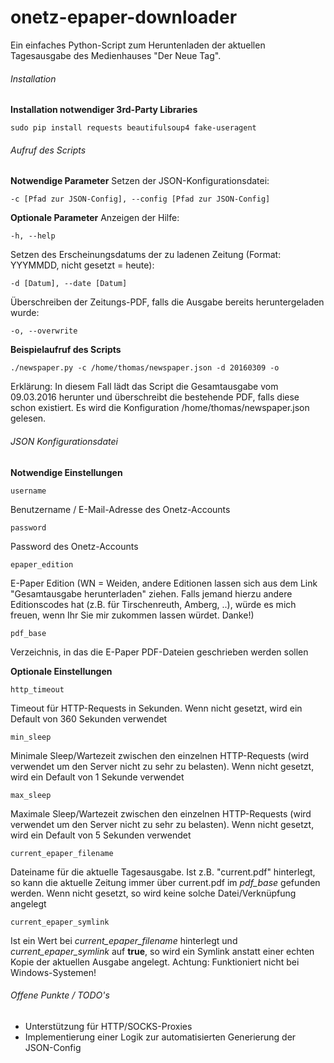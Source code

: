 # onetz-epaper-downloader
Ein einfaches Python-Script zum Heruntenladen der aktuellen Tagesausgabe des Medienhauses "Der Neue Tag".

###### Installation
**Installation notwendiger 3rd-Party Libraries**
```
sudo pip install requests beautifulsoup4 fake-useragent
```

###### Aufruf des Scripts
**Notwendige Parameter**
Setzen der JSON-Konfigurationsdatei:
```
-c [Pfad zur JSON-Config], --config [Pfad zur JSON-Config]
```

**Optionale Parameter**
Anzeigen der Hilfe:
```
-h, --help
```
Setzen des Erscheinungsdatums der zu ladenen Zeitung (Format: YYYMMDD, nicht gesetzt = heute):
```
-d [Datum], --date [Datum]
```
Überschreiben der Zeitungs-PDF, falls die Ausgabe bereits heruntergeladen wurde:
```
-o, --overwrite
```

**Beispielaufruf des Scripts**
```
./newspaper.py -c /home/thomas/newspaper.json -d 20160309 -o
```
Erklärung:
In diesem Fall lädt das Script die Gesamtausgabe vom 09.03.2016 herunter und überschreibt die bestehende PDF, falls diese schon existiert. Es wird die Konfiguration /home/thomas/newspaper.json gelesen.

###### JSON Konfigurationsdatei
**Notwendige Einstellungen**
```
username
```
Benutzername / E-Mail-Adresse des Onetz-Accounts
```
password
```
Password des Onetz-Accounts
```
epaper_edition
```
E-Paper Edition (WN = Weiden, andere Editionen lassen sich aus dem Link "Gesamtausgabe herunterladen" ziehen. Falls jemand hierzu andere Editionscodes hat (z.B. für Tirschenreuth, Amberg, ..), würde es mich freuen, wenn Ihr Sie mir zukommen lassen würdet. Danke!)
```
pdf_base
```
Verzeichnis, in das die E-Paper PDF-Dateien geschrieben werden sollen

**Optionale Einstellungen**
```
http_timeout
```
Timeout für HTTP-Requests in Sekunden. Wenn nicht gesetzt, wird ein Default von 360 Sekunden verwendet
```
min_sleep
```
Minimale Sleep/Wartezeit zwischen den einzelnen HTTP-Requests (wird verwendet um den Server nicht zu sehr zu belasten). Wenn nicht gesetzt, wird ein Default von 1 Sekunde verwendet
```
max_sleep
```
Maximale Sleep/Wartezeit zwischen den einzelnen HTTP-Requests (wird verwendet um den Server nicht zu sehr zu belasten). Wenn nicht gesetzt, wird ein Default von 5 Sekunden verwendet
```
current_epaper_filename
```
Dateiname für die aktuelle Tagesausgabe. Ist z.B. "current.pdf" hinterlegt, so kann die aktuelle Zeitung immer über current.pdf im *pdf_base* gefunden werden. Wenn nicht gesetzt, so wird keine solche Datei/Verknüpfung angelegt
```
current_epaper_symlink
```
Ist ein Wert bei *current_epaper_filename* hinterlegt und *current_epaper_symlink* auf **true**, so wird ein Symlink anstatt einer echten Kopie der aktuellen Ausgabe angelegt. Achtung: Funktioniert nicht bei Windows-Systemen!

###### Offene Punkte / TODO's
- Unterstützung für HTTP/SOCKS-Proxies
- Implementierung einer Logik zur automatisierten Generierung der JSON-Config
